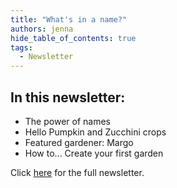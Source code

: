 ```yaml
---
title: "What's in a name?"
authors: jenna
hide_table_of_contents: true
tags:
  - Newsletter
---
```


## In this newsletter:

* The power of names
* Hello Pumpkin and Zucchini crops
* Featured gardener: Margo
* How to... Create your first garden

Click [here](https://mailchi.mp/9b1603310fd6/chapter-local-names) for the full newsletter.